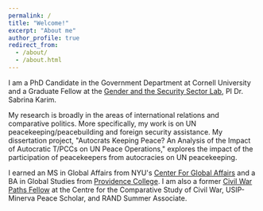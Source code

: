 ```yaml
---
permalink: /
title: "Welcome!"
excerpt: "About me"
author_profile: true
redirect_from: 
  - /about/
  - /about.html
---
```


I am a PhD Candidate in the Government Department at Cornell University and a Graduate Fellow at the [Gender and the Security Sector Lab](https://www.sabrinamkarim.com/gsslab), PI Dr. Sabrina Karim.

My research is broadly in the areas of international relations and comparative politics. More specifically, my work is on UN peacekeeping/peacebuilding and foreign security assistance. My dissertation project, "Autocrats Keeping Peace? An Analysis of the Impact of Autocratic T/PCCs on UN Peace Operations," explores the impact of the participation of peacekeepers from autocracies on UN peacekeeping.

I earned an MS in Global Affairs from NYU's [Center For Global Affairs](https://www.sps.nyu.edu/homepage/academics/divisions-and-departments/center-for-global-affairs.html) and a BA in Global Studies from [Providence College](https://www.providence.edu/). I am also a former [Civil War Paths Fellow](https://www.civilwarpaths.org/) at the Centre for the Comparative Study of Civil War, USIP-Minerva Peace Scholar, and RAND Summer Associate. 
